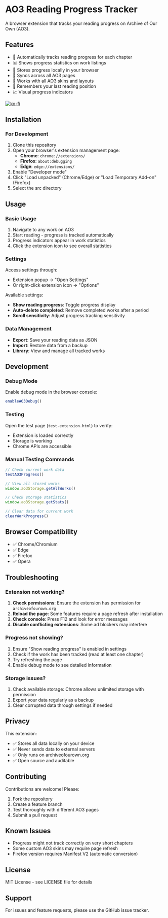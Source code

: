 # AO3 Reading Progress Tracker

A browser extension that tracks your reading progress on Archive of Our Own (AO3).

## Features

- 📖 Automatically tracks reading progress for each chapter
- 📊 Shows progress statistics on work listings
- 💾 Stores progress locally in your browser
- 🔄 Syncs across all AO3 pages
- 📱 Works with all AO3 skins and layouts
- 🎯 Remembers your last reading position
- 📈 Visual progress indicators

[![ko-fi](https://ko-fi.com/img/githubbutton_sm.svg)](https://ko-fi.com/V7V61DJS2R)

## Installation

### For Development

1. Clone this repository
2. Open your browser's extension management page:
   - **Chrome**: `chrome://extensions/`
   - **Firefox**: `about:debugging`
   - **Edge**: `edge://extensions/`
3. Enable "Developer mode"
4. Click "Load unpacked" (Chrome/Edge) or "Load Temporary Add-on" (Firefox)
5. Select the src directory

## Usage

### Basic Usage

1. Navigate to any work on AO3
2. Start reading - progress is tracked automatically
3. Progress indicators appear in work statistics
4. Click the extension icon to see overall statistics

### Settings

Access settings through:
- Extension popup → "Open Settings"
- Or right-click extension icon → "Options"

Available settings:
- **Show reading progress**: Toggle progress display
- **Auto-delete completed**: Remove completed works after a period
- **Scroll sensitivity**: Adjust progress tracking sensitivity

### Data Management

- **Export**: Save your reading data as JSON
- **Import**: Restore data from a backup
- **Library**: View and manage all tracked works

## Development

### Debug Mode

Enable debug mode in the browser console:
```javascript
enableAO3Debug()
```

### Testing

Open the test page (`test-extension.html`) to verify:
- Extension is loaded correctly
- Storage is working
- Chrome APIs are accessible

### Manual Testing Commands

```javascript
// Check current work data
testAO3Progress()

// View all stored works
window.ao3Storage.getAllWorks()

// Check storage statistics
window.ao3Storage.getStats()

// Clear data for current work
clearWorkProgress()
```

## Browser Compatibility

- ✅ Chrome/Chromium
- ✅ Edge
- ✅ Firefox
- ✅ Opera

## Troubleshooting

### Extension not working?

1. **Check permissions**: Ensure the extension has permission for `archiveofourown.org`
2. **Reload the page**: Some features require a page refresh after installation
3. **Check console**: Press F12 and look for error messages
4. **Disable conflicting extensions**: Some ad blockers may interfere

### Progress not showing?

1. Ensure "Show reading progress" is enabled in settings
2. Check if the work has been tracked (read at least one chapter)
3. Try refreshing the page
4. Enable debug mode to see detailed information

### Storage issues?

1. Check available storage: Chrome allows unlimited storage with permission
2. Export your data regularly as a backup
3. Clear corrupted data through settings if needed

## Privacy

This extension:
- ✅ Stores all data locally on your device
- ✅ Never sends data to external servers
- ✅ Only runs on archiveofourown.org
- ✅ Open source and auditable

## Contributing

Contributions are welcome! Please:
1. Fork the repository
2. Create a feature branch
3. Test thoroughly with different AO3 pages
4. Submit a pull request

## Known Issues

- Progress might not track correctly on very short chapters
- Some custom AO3 skins may require page refresh
- Firefox version requires Manifest V2 (automatic conversion)

## License

MIT License - see LICENSE file for details

## Support

For issues and feature requests, please use the GitHub issue tracker.
